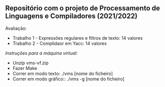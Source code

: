 ## Repositório com o projeto de Processamento de Linguagens e Compiladores (2021/2022)

Avaliação:
- Trabalho 1 - Expressões regulares e filtros de texto: 14 valores
- Trabalho 2 - Complidaor em Yacc: 14 valores

*Instruções para a máquina virtual:*
- Unzip vms-vf.zip
- Fazer Make
- Correr em modo texto: ./vms [nome do ficheiro]
- Correr em modo gráfico:: ./vms -g [nome do ficheiro]

